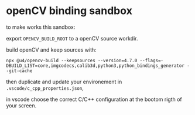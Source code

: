 # openCV binding sandbox

to make works this sandbox:

export `OPENCV_BUILD_ROOT` to a openCV source workdir.

build openCV and keep sources with:

`npx @u4/opencv-build --keepsources --version=4.7.0 --flags=-DBUILD_LIST=core,imgcodecs,calib3d,python3,python_bindings_generator --git-cache`

then duplicate and update your environement in `.vscode/c_cpp_properties.json`,

in vscode choose the correct C/C++ configuration at the bootom rigth of your screen.